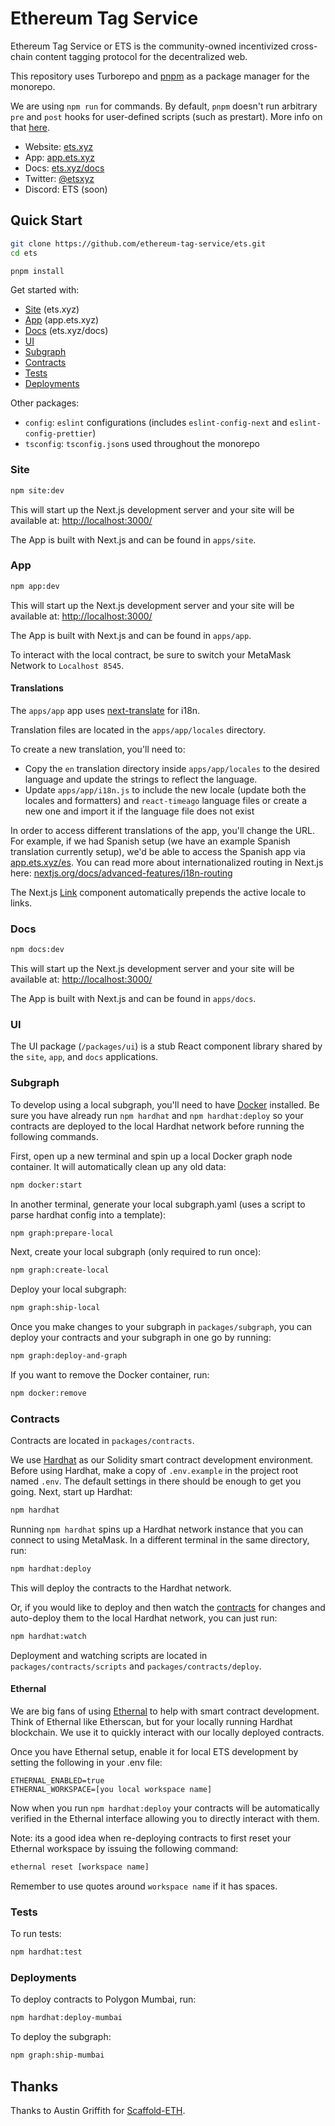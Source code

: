 # Ethereum Tag Service

Ethereum Tag Service or ETS is the community-owned incentivized cross-chain content tagging protocol for the decentralized web.

This repository uses Turborepo and [pnpm](https://pnpm.io/) as a package manager for the monorepo.

We are using `npm run` for commands. By default, `pnpm` doesn't run arbitrary `pre` and `post` hooks for user-defined scripts (such as prestart). More info on that [here](https://pnpm.io/cli/run#differences-with-npm-run).

- Website: [ets.xyz](https://ets.xyz)
- App: [app.ets.xyz](https://app.ets.xyz)
- Docs: [ets.xyz/docs](https://ets.xyz/docs)
- Twitter: [@etsxyz](https://twitter.com/etsxyz)
- Discord: ETS (soon)

## Quick Start

```bash
git clone https://github.com/ethereum-tag-service/ets.git
cd ets

pnpm install
```

Get started with:

- [Site](#site) (ets.xyz)
- [App](#app) (app.ets.xyz)
- [Docs](#docs) (ets.xyz/docs)
- [UI](#ui)
- [Subgraph](#subgraph)
- [Contracts](#contracts)
- [Tests](#tests)
- [Deployments](#deployments)

Other packages:

- `config`: `eslint` configurations (includes `eslint-config-next` and `eslint-config-prettier`)
- `tsconfig`: `tsconfig.json`s used throughout the monorepo

<a name="site"></a>

### Site

```bash
npm site:dev
```

This will start up the Next.js development server and your site will be available at: [http://localhost:3000/](http://localhost:3000/)

The App is built with Next.js and can be found in `apps/site`.

<a name="app"></a>

### App

```bash
npm app:dev
```

This will start up the Next.js development server and your site will be available at: [http://localhost:3000/](http://localhost:3000/)

The App is built with Next.js and can be found in `apps/app`.

To interact with the local contract, be sure to switch your MetaMask Network to `Localhost 8545`.

#### Translations

The `apps/app` app uses [next-translate](https://github.com/vinissimus/next-translate) for i18n.

Translation files are located in the `apps/app/locales` directory.

To create a new translation, you'll need to:

- Copy the `en` translation directory inside `apps/app/locales` to the desired language and update the strings to reflect the language.
- Update `apps/app/i18n.js` to include the new locale (update both the locales and formatters) and `react-timeago` language files or create a new one and import it if the language file does not exist

In order to access different translations of the app, you'll change the URL. For example, if we had Spanish setup (we have an example Spanish translation currently setup), we'd be able to access the Spanish app via [app.ets.xyz/es](https://app.ets.xyz/es). You can read more about internationalized routing in Next.js here: [nextjs.org/docs/advanced-features/i18n-routing](https://nextjs.org/docs/advanced-features/i18n-routing)

The Next.js [Link](https://nextjs.org/docs/api-reference/next/link) component automatically prepends the active locale to links.

<a name="docs"></a>

### Docs

```bash
npm docs:dev
```

This will start up the Next.js development server and your site will be available at: [http://localhost:3000/](http://localhost:3000/)

The App is built with Next.js and can be found in `apps/docs`.

<a name="ui"></a>

### UI

The UI package (`/packages/ui`) is a stub React component library shared by the `site`, `app`, and `docs` applications.

<a name="subgraph"></a>

### Subgraph

To develop using a local subgraph, you'll need to have [Docker](https://www.docker.com/products/docker-desktop) installed. Be sure you have already run `npm hardhat` and `npm hardhat:deploy` so your contracts are deployed to the local Hardhat network before running the following commands.

First, open up a new terminal and spin up a local Docker graph node container. It will automatically clean up any old data:

```bash
npm docker:start
```

In another terminal, generate your local subgraph.yaml (uses a script to parse hardhat config into a template):

```bash
npm graph:prepare-local
```

Next, create your local subgraph (only required to run once):

```bash
npm graph:create-local
```

Deploy your local subgraph:

```bash
npm graph:ship-local
```

Once you make changes to your subgraph in `packages/subgraph`, you can deploy your contracts and your subgraph in one go by running:

```bash
npm graph:deploy-and-graph
```

If you want to remove the Docker container, run:

```bash
npm docker:remove
```

<a name="contracts"></a>

### Contracts

Contracts are located in `packages/contracts`.

We use [Hardhat](https://hardhat.org/) as our Solidity smart contract development environment. Before using Hardhat, make a copy of `.env.example` in the project root named `.env`. The default settings in there should be enough to get you going. Next, start up Hardhat:

```bash
npm hardhat
```

Running `npm hardhat` spins up a Hardhat network instance that you can connect to using MetaMask. In a different terminal in the same directory, run:

```bash
npm hardhat:deploy
```

This will deploy the contracts to the Hardhat network.

Or, if you would like to deploy and then watch the [contracts](#contracts) for changes and auto-deploy them to the local Hardhat network, you can just run:

```bash
npm hardhat:watch
```

Deployment and watching scripts are located in `packages/contracts/scripts` and `packages/contracts/deploy`.

#### Ethernal

We are big fans of using [Ethernal](https://doc.tryethernal.com/) to help with smart contract development. Think of Ethernal like Etherscan, but for your locally running Hardhat blockchain. We use it to quickly interact with our locally deployed contracts.

Once you have Ethernal setup, enable it for local ETS development by setting the following in your .env file:

```text
ETHERNAL_ENABLED=true
ETHERNAL_WORKSPACE=[you local workspace name]
```

Now when you run `npm hardhat:deploy` your contracts will be automatically verified in the Ethernal interface allowing you to directly interact with them.

Note: its a good idea when re-deploying contracts to first reset your Ethernal workspace by issuing the following command:

```txt
ethernal reset [workspace name]
```

Remember to use quotes around `workspace name` if it has spaces.
<a name="tests"></a>

### Tests

To run tests:

```bash
npm hardhat:test
```

<a name="deployments"></a>

### Deployments

To deploy contracts to Polygon Mumbai, run:

```bash
npm hardhat:deploy-mumbai
```

To deploy the subgraph:

```bash
npm graph:ship-mumbai
```

## Thanks

Thanks to Austin Griffith for [Scaffold-ETH](https://github.com/scaffold-eth/scaffold-eth).
